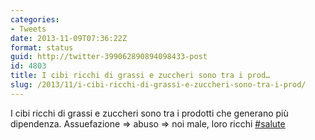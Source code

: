 ```yaml
---
categories:
- Tweets
date: 2013-11-09T07:36:22Z
format: status
guid: http://twitter-399062890894098433-post
id: 4803
title: I cibi ricchi di grassi e zuccheri sono tra i prod…
slug: /2013/11/i-cibi-ricchi-di-grassi-e-zuccheri-sono-tra-i-prod/
---
```


I cibi ricchi di grassi e zuccheri sono tra i prodotti che generano più dipendenza. Assuefazione => abuso => noi male, loro ricchi [#salute](http://twitter.com/search?q=%23salute)